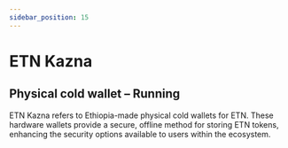 ```yaml
---
sidebar_position: 15
---
```


# ETN Kazna

## Physical cold wallet – Running

ETN Kazna refers to Ethiopia-made physical cold wallets for ETN. These hardware wallets provide a secure, offline method for storing ETN tokens, enhancing the security options available to users within the ecosystem.

